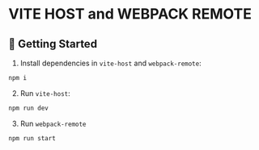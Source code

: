 # VITE HOST and WEBPACK REMOTE

## 🚀 Getting Started
1. Install dependencies in `vite-host` and `webpack-remote`:
```bash
npm i
```
2. Run `vite-host`:
```bash
npm run dev
```
3. Run `webpack-remote`
```bash
npm run start
```